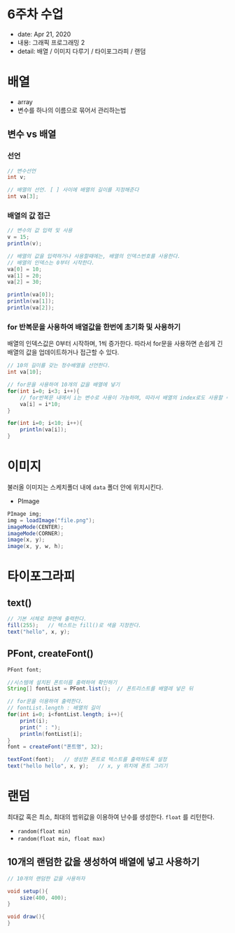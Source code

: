 # 6주차 수업

- date: Apr 21, 2020
- 내용: 그래픽 프로그래밍 2
- detail: 배열 / 이미지 다루기 / 타이포그라피 / 랜덤


# 배열
- array
- 변수를 하나의 이름으로 묶어서 관리하는법

## 변수 vs 배열

### 선언

```java
// 변수선언
int v;

// 배열의 선언. [ ] 사이에 배열의 길이를 지정해준다
int va[3];
```

### 배열의 값 접근

```java
// 변수의 값 입력 및 사용
v = 15;
println(v);

// 배열의 값을 입력하거나 사용할때에는, 배열의 인덱스번호를 사용한다.
// 배열의 인덱스는 0부터 시작한다.
va[0] = 10;
va[1] = 20;
va[2] = 30;

println(va[0]);
println(va[1]);
println(va[2]);
```

### for 반복문을 사용하여 배열값을 한번에 초기화 및 사용하기

배열의 인덱스값은 0부터 시작하며, 1씩 증가한다.
따라서 for문을 사용하면 손쉽게 긴 배열의 값을 업데이트하거나 접근할 수 있다.

```java
// 10의 길이를 갖는 정수배열을 선언한다.
int va[10];

// for문을 사용하여 10개의 값을 배열에 넣기
for(int i=0; i<3; i++){
	// for반복문 내에서 i는 변수로 사용이 가능하며, 따라서 배열의 index로도 사용할 수 있다!
	va[i] = i*10;
}

for(int i=0; i<10; i++){
	println(va[i]);
}
```

# 이미지

불러올 이미지는 스케치폴더 내에 `data` 폴더 안에 위치시킨다.

- PImage

```java
PImage img;
img = loadImage("file.png");
imageMode(CENTER);
imageMode(CORNER);
image(x, y);
image(x, y, w, h);
```

# 타이포그라피

## text()

```java
// 기본 서체로 화면에 출력한다.
fill(255);   // 텍스트는 fill()로 색을 지정한다.
text("hello", x, y);
```

## PFont, createFont()

```java
PFont font;

//시스템에 설치된 폰트이름 출력하여 확인하기
String[] fontList = PFont.list();  // 폰트리스트를 배열레 넣은 뒤

// for문을 이용하여 출력한다.
// fontList.length : 배열의 길이
for(int i=0; i<fontList.length; i++){
	print(i);
	print(" : ");
	println(fontList[i];
}
font = createFont("폰트명", 32);

textFont(font);   // 생성한 폰트로 텍스트를 출력하도록 설정
text("hello hello", x, y);   // x, y 위치에 폰트 그리기
```

# 랜덤

최대값 혹은 최소, 최대의 범위값을 이용하여 난수를 생성한다.
`float` 를 리턴한다.

- `random(float min)`
- `random(float min, float max)`

## 10개의 랜덤한 값을 생성하여 배열에 넣고 사용하기

```java
// 10개의 랜덤한 값을 사용하자

void setup(){
	size(400, 400);
}

void draw(){
}
```

